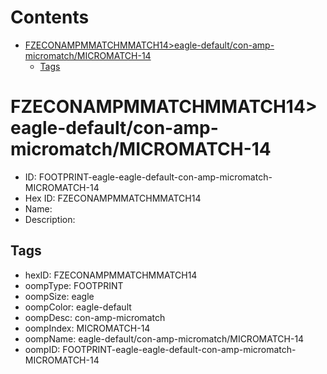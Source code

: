 



Contents
========

* [FZECONAMPMMATCHMMATCH14>eagle-default/con-amp-micromatch/MICROMATCH-14](#fzeconampmmatchmmatch14eagle-defaultcon-amp-micromatchmicromatch-14)
	* [Tags](#tags)

# FZECONAMPMMATCHMMATCH14>eagle-default/con-amp-micromatch/MICROMATCH-14

- ID: FOOTPRINT-eagle-eagle-default-con-amp-micromatch-MICROMATCH-14
- Hex ID: FZECONAMPMMATCHMMATCH14
- Name: 
- Description: 

## Tags

- hexID: FZECONAMPMMATCHMMATCH14
- oompType: FOOTPRINT
- oompSize: eagle
- oompColor: eagle-default
- oompDesc: con-amp-micromatch
- oompIndex: MICROMATCH-14
- oompName: eagle-default/con-amp-micromatch/MICROMATCH-14
- oompID: FOOTPRINT-eagle-eagle-default-con-amp-micromatch-MICROMATCH-14

